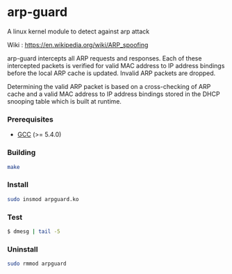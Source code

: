 # arp-guard
A linux kernel module to detect against arp attack 

Wiki : https://en.wikipedia.org/wiki/ARP_spoofing

arp-guard intercepts all ARP requests and responses. Each of these intercepted packets is verified for valid MAC address to IP address bindings before the local ARP cache is updated. Invalid ARP packets are dropped.

Determining the valid ARP packet is based on a cross-checking of ARP cache and a valid MAC address to IP address bindings stored in the DHCP snooping table which is built at runtime.


### Prerequisites
+ [GCC](http://gcc.gnu.org "GCC home") (>= 5.4.0)
### Building
```bash
make
```
### Install
```bash
sudo insmod arpguard.ko
```
### Test
```bash
$ dmesg | tail -5
```
### Uninstall
```bash
sudo rmmod arpguard
